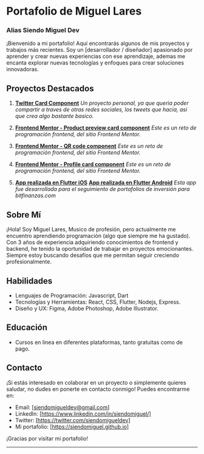 # Portafolio de Miguel Lares
### Alias Siendo Miguel Dev

¡Bienvenido a mi portafolio! Aquí encontrarás algunos de mis proyectos y trabajos más recientes. Soy un [desarrollador / diseñador] apasionado por aprender y crear nuevas experiencias con ese aprendizaje, ademas me encanta explorar nuevas tecnologías y enfoques para crear soluciones innovadoras.

## Proyectos Destacados

1. **[Twitter Card Component](https://siendomiguel.github.io/twitter-card/)**
   _Un proyecto personal, ya que queria poder compartir a traves de otras redes sociales, los tweets que hacia, asi que crea algo bastante basico._

2. **[Frontend Mentor - Product preview card component](https://siendomiguel.github.io/product-preview-card-component/)**
   _Este es un reto de programación frontend, del sitio Frontend Mentor._

3. **[Frontend Mentor - QR code component](https://siendomiguel.github.io/QR-code-component/)**
   _Este es un reto de programación frontend, del sitio Frontend Mentor._

4. **[Frontend Mentor - Profile card component](https://siendomiguel.github.io/card-user-frontend.io/)**
   _Este es un reto de programación frontend, del sitio Frontend Mentor._

5. **[App realizada en Flutter iOS](https://apps.apple.com/app/bitfin-app/id6450651688)**
   **[App realizada en Flutter Android](https://play.google.com/store/apps/details?id=com.mycompany.bitfinapp)**
   _Esta app fue desarrollada para el seguimiento de portafolios de inversión para bitfinanzas.com_

## Sobre Mí

¡Hola! Soy Miguel Lares, Musico de profesión, pero actualmente me encuentro aprendiendo programación (algo que siempre me ha gustado). Con 3 años de experiencia adquiriendo conocimientos de frontend y backend, he tenido la oportunidad de trabajar en proyectos emocionantes. Siempre estoy buscando desafíos que me permitan seguir creciendo profesionalmente.

## Habilidades

- Lenguajes de Programación: Javascript, Dart
- Tecnologías y Herramientas: React, CSS, Flutter, Nodejs, Express.
- Diseño y UX: Figma, Adobe Photoshop, Adobe Illustrator.

## Educación

- Cursos en linea en diferentes plataformas, tanto gratuitas como de pago.

## Contacto

¡Si estás interesado en colaborar en un proyecto o simplemente quieres saludar, no dudes en ponerte en contacto conmigo! Puedes encontrarme en:

- Email: [siendomigueldev@gmail.com]
- LinkedIn: [https://www.linkedin.com/in/siendomiguel/]
- Twitter: [https://twitter.com/siendomigueldev]
- Mi portafolio: [https://siendomiguel.github.io]

¡Gracias por visitar mi portafolio!

---

